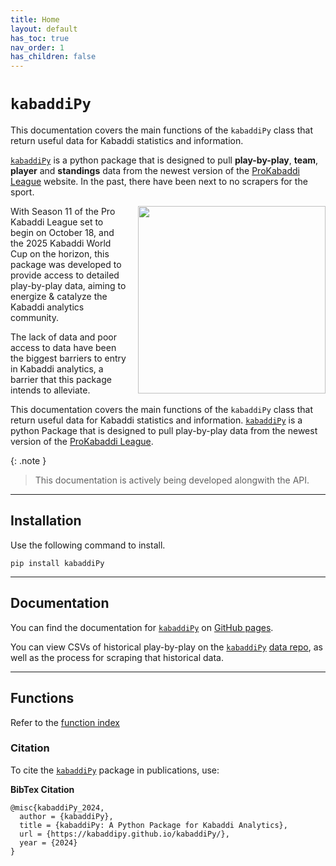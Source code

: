 ```yaml
---
title: Home
layout: default
has_toc: true
nav_order: 1
has_children: false
---
```


# `kabaddiPy`


This documentation covers the main functions of the `kabaddiPy` class that return useful data for Kabaddi statistics and information.

[`kabaddiPy`](https://github.com/kabaddiPy/kabaddiPy) is a python package that is designed to pull **play-by-play**, **team**, **player** and **standings** data from the newest version of the [ProKabaddi League](https://www.prokabaddi.com/) website. In the past, there have been next to no scrapers for the sport.

<div style="float: right; margin-left: 15px;">
    <img src='https://github.com/user-attachments/assets/e074c4c2-18b3-4580-a9dd-1aa40f9495b0' width="300px" />
</div>

With Season 11 of the Pro Kabaddi League set to begin on October 18, and the 2025 Kabaddi World Cup on the horizon, this package was developed to provide access to detailed play-by-play data, aiming to energize & catalyze the Kabaddi analytics community.

The lack of data and poor access to data have been the biggest barriers to entry in Kabaddi analytics, a barrier that this package intends to alleviate.



This documentation covers the main functions of the `kabaddiPy` class that return useful data for Kabaddi statistics and information. [`kabaddiPy`](https://github.com/kabaddiPy/kabaddiPy) is a python Package that is designed to pull play-by-play data from the newest version of the [ProKabaddi League](https://www.prokabaddi.com/).




{: .note }
> This documentation is actively being developed alongwith the API.



---

## Installation 
Use the following command to install.

```shell
pip install kabaddiPy
```

---

## Documentation

You can find the documentation for [`kabaddiPy`](https://github.com/kabaddiPy/kabaddiPy) on [GitHub pages](https://kabaddipy.github.io/kabaddiPy/).

You can view CSVs of historical play-by-play on the [`kabaddiPy`](https://github.com/kabaddiPy/kabaddiPy) [data repo](https://github.com/kabaddiPy/kabaddi-data), as well as the process for scraping that historical data.


---

## Functions

Refer to the [function index](/kabaddiPy/function-index.html)



[//]: # (#### Function Map)

[//]: # ()
[//]: # (The following diagram shows the functions and their relationships.)

[//]: # (```mermaid)

[//]: # (  erDiagram)

[//]: # (      OverviewData {)

[//]: # (        string get_pkl_standings)

[//]: # (        string get_season_matches)

[//]: # (      })

[//]: # (      )
[//]: # (      PlayerData {)

[//]: # (        pk playerid)

[//]: # (        string get_player_info)

[//]: # (        string get_matchwise_player_info)

[//]: # (        string get_player_rvd)

[//]: # (      })

[//]: # (      )
[//]: # (      Play_By_Play {)

[//]: # (        pk matchid)

[//]: # (        string load_match_details)

[//]: # (        string load_pbp)

[//]: # (      })

[//]: # (      )
[//]: # (      TeamData {)

[//]: # (        pk teamid)

[//]: # (        string get_team_info)

[//]: # (        string get_team_matches)

[//]: # (        string get_team_roster)

[//]: # (      })

[//]: # (      )
[//]: # (      Visualisations {)

[//]: # (        string plot_player_zones)

[//]: # (        string plot_team_zones)

[//]: # (        string plot_point_progression)

[//]: # (        string plot_player_zones_grid)

[//]: # (      })

[//]: # (      )
[//]: # (      OverviewData ||--o{ Play_By_Play : "get_season_matches&#40;&#41;")

[//]: # (      OverviewData ||--o{ TeamData : "get_pkl_standings&#40;&#41;")

[//]: # (      TeamData ||--o{ Play_By_Play : "get_team_matches&#40;&#41;")

[//]: # (      TeamData ||--o{ PlayerData : "get_team_roster&#40;&#41;")

[//]: # (      PlayerData ||--o| Visualizations : "plot_player_zones&#40;&#41;")

[//]: # (      Play_By_Play ||--o| Visualizations : "plot_point_progression&#40;&#41;")

[//]: # (      TeamData ||--o| Visualizations : "plot_team_zones&#40;&#41;")

[//]: # (      PlayerData ||--o| Visualizations : "plot_player_zones_grid&#40;&#41;")

[//]: # (```)





### Citation

To cite the [`kabaddiPy`](https://github.com/kabaddiPy/kabaddiPy) package in publications, use:


**BibTex Citation**

```
@misc{kabaddiPy_2024,
  author = {kabaddiPy},
  title = {kabaddiPy: A Python Package for Kabaddi Analytics},
  url = {https://kabaddipy.github.io/kabaddiPy/},
  year = {2024}
}
```
